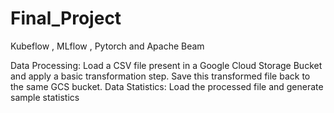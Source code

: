 # Final_Project
Kubeflow , MLflow , Pytorch and Apache Beam


Data Processing: Load a CSV file present in a Google Cloud Storage Bucket and apply a basic transformation step. Save this transformed file back to the same GCS bucket.
Data Statistics: Load the processed file and generate sample statistics